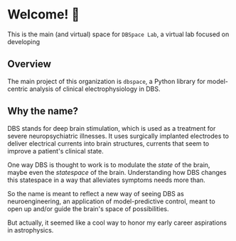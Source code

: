 # Welcome! 👋

This is the main (and virtual) space for ```DBSpace Lab```, a virtual lab focused on developing

## Overview
The main project of this organization is ```dbspace```, a Python library for model-centric analysis of clinical electrophysiology in DBS.

## Why the name?
DBS stands for deep brain stimulation, which is used as a treatment for severe neuropsychiatric illnesses.
It uses surgically implanted electrodes to deliver electrical currents into brain structures, currents that seem to improve a patient's clinical state.

One way DBS is thought to work is to modulate the *state* of the brain, maybe even the *statespace* of the brain.
Understanding how DBS changes this statespace in a way that alleviates symptoms needs more than.

So the name is meant to reflect a new way of seeing DBS as neuroengineering, an application of model-predictive control, meant to open up and/or guide the brain's space of possibilities.

But actually, it seemed like a cool way to honor my early career aspirations in astrophysics.
